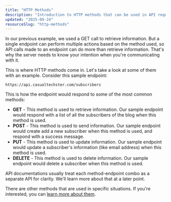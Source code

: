 ```yaml
---
title: "HTTP Methods"
description: "Introduction to HTTP methods that can be used in API requests."
updated: "2025-09-24"
resourceSlug: "http-methods"
---
```

In our previous example, we used a GET call to retrieve information. But a single endpoint can perform multiple actions based on the method used, so API calls made to an endpoint can do more than retrieve information. That's why the server needs to know your intention when you're communicating with it.

This is where HTTP methods come in. Let's take a look at some of them with an example. Consider this sample endpoint:

```
https://api.casualtechster.com/subscribers
```

This is how the endpoint would respond to some of the most common methods:

* **GET** - This method is used to retrieve information. Our sample endpoint would respond with a list of all the subscribers of the blog when this method is used.
* **POST** - This method is used to send information. Our sample endpoint would create add a new subscriber when this method is used, and respond with a success message.
* **PUT** - This method is used to update information. Our sample endpoint would update a subscriber's information (like email address) when this method is used.
* **DELETE** - This method is used to delete information. Our sample endpoint would delete a subscriber when this method is used.

API documentations usually treat each method-endpoint combo as a separate API for clarity. We'll learn more about that at a later point.

There are other methods that are used in specific situations. If you're interested, you can [learn more about them](https://developer.mozilla.org/en-US/docs/Web/HTTP/Reference/Methods).